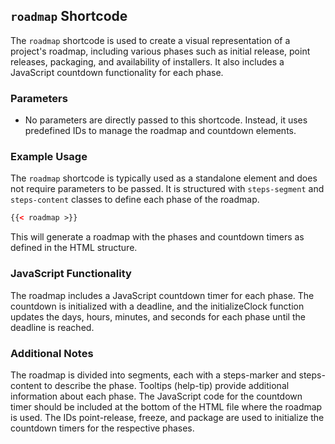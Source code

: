 ## `roadmap` Shortcode

The `roadmap` shortcode is used to create a visual representation of a project's roadmap, including various phases such as initial release, point releases, packaging, and availability of installers. It also includes a JavaScript countdown functionality for each phase.

### Parameters

- No parameters are directly passed to this shortcode. Instead, it uses predefined IDs to manage the roadmap and countdown elements.

### Example Usage

The `roadmap` shortcode is typically used as a standalone element and does not require parameters to be passed. It is structured with `steps-segment` and `steps-content` classes to define each phase of the roadmap.

```html
{{< roadmap >}}
```

This will generate a roadmap with the phases and countdown timers as defined in the HTML structure.

### JavaScript Functionality
The roadmap includes a JavaScript countdown timer for each phase. The countdown is initialized with a deadline, and the initializeClock function updates the days, hours, minutes, and seconds for each phase until the deadline is reached.

### Additional Notes
The roadmap is divided into segments, each with a steps-marker and steps-content to describe the phase.
Tooltips (help-tip) provide additional information about each phase.
The JavaScript code for the countdown timer should be included at the bottom of the HTML file where the roadmap is used.
The IDs point-release, freeze, and package are used to initialize the countdown timers for the respective phases.